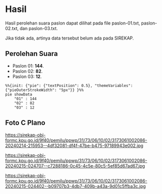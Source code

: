 # Hasil

Hasil perolehan suara paslon dapat dilihat pada file paslon-01.txt, paslon-02.txt, dan paslon-03.txt.

Jika tidak ada, artinya data tersebut belum ada pada SIREKAP.

## Perolehan Suara

 * Paslon 01: **144**.
 * Paslon 02: **82**.
 * Paslon 03: **12**.

```mermaid
%%{init: {"pie": {"textPosition": 0.5}, "themeVariables": {"pieOuterStrokeWidth": "5px"}} }%%
pie showData
    "01" : 144
    "02" : 82
    "03" : 12
```
## Foto C Plano

https://sirekap-obj-formc.kpu.go.id/9f40/pemilu/ppwp/31/73/06/10/02/3173061002086-20240214-215953--4df32081-df4f-47be-b475-97189943e002.jpg

https://sirekap-obj-formc.kpu.go.id/9f40/pemilu/ppwp/31/73/06/10/02/3173061002086-20240215-024707--c7288186-0c45-4c5e-80c5-5ef85d67ad67.jpg

https://sirekap-obj-formc.kpu.go.id/9f40/pemilu/ppwp/31/73/06/10/02/3173061002086-20240215-024402--b09707b3-4db7-409b-a43a-9d01c5ffba3c.jpg

